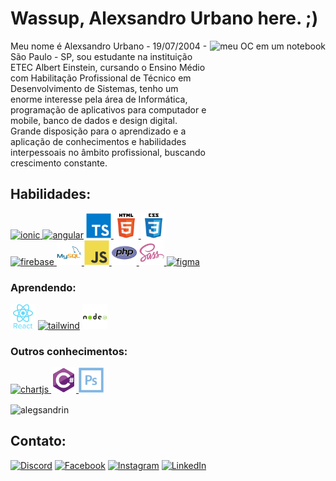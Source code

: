 # Wassup, Alexsandro Urbano here. ;)

<a href="https://alegsandrin-portfolio.vercel.app/"><img src="https://i.ibb.co/Hd1pGQC/red-notebook-port.png" weidth="350px" height="370px" align="right" alt="meu OC em um notebook"></a>

<p>
  Meu nome é Alexsandro Urbano - 19/07/2004 - São Paulo - SP, sou estudante na instituição ETEC Albert Einstein, cursando o Ensino Médio com Habilitação Profissional de Técnico em Desenvolvimento de Sistemas, tenho um enorme interesse pela área de Informática, programação de aplicativos para computador e mobile, banco de dados e design digital. Grande disposição para o aprendizado e a aplicação de conhecimentos e habilidades interpessoais no âmbito profissional, buscando crescimento constante.
</p>
  
## Habilidades:
<p align="left">
<a href="https://ionicframework.com" target="_blank" rel="noreferrer"> <img src="https://upload.wikimedia.org/wikipedia/commons/d/d1/Ionic_Logo.svg" alt="ionic" width="40" height="40"/> </a> 
<a href="https://angular.io" target="_blank" rel="noreferrer"> <img src="https://angular.io/assets/images/logos/angular/angular.svg" alt="angular" width="40" height="40"/></a>
<a href="https://www.typescriptlang.org/" target="_blank" rel="noreferrer"> <img src="https://raw.githubusercontent.com/devicons/devicon/master/icons/typescript/typescript-original.svg" alt="typescript" width="40" height="40"/> </a> 
<a href="https://www.w3.org/html/" target="_blank" rel="noreferrer"> <img src="https://raw.githubusercontent.com/devicons/devicon/master/icons/html5/html5-original-wordmark.svg" alt="html5" width="40" height="40"/> </a>
<a href="https://www.w3schools.com/css/" target="_blank" rel="noreferrer"> <img src="https://raw.githubusercontent.com/devicons/devicon/master/icons/css3/css3-original-wordmark.svg" alt="css3" width="40" height="40"/> </a>
<a href="https://firebase.google.com/" target="_blank" rel="noreferrer"> <img src="https://www.vectorlogo.zone/logos/firebase/firebase-icon.svg" alt="firebase" width="40" height="40"/> </a>
<a href="https://www.mysql.com/" target="_blank" rel="noreferrer"> <img src="https://raw.githubusercontent.com/devicons/devicon/master/icons/mysql/mysql-original-wordmark.svg" alt="mysql" width="40" height="40"/> </a>
<a href="https://developer.mozilla.org/en-US/docs/Web/JavaScript" target="_blank" rel="noreferrer"> <img src="https://raw.githubusercontent.com/devicons/devicon/master/icons/javascript/javascript-original.svg" alt="javascript" width="40" height="40"/> </a> 
<a href="https://www.php.net" target="_blank" rel="noreferrer"> <img src="https://raw.githubusercontent.com/devicons/devicon/master/icons/php/php-original.svg" alt="php" width="40" height="40"/> </a>
<a href="https://sass-lang.com" target="_blank" rel="noreferrer"> <img src="https://raw.githubusercontent.com/devicons/devicon/master/icons/sass/sass-original.svg" alt="sass" width="40" height="40"/> </a> 
<a href="https://www.figma.com/" target="_blank" rel="noreferrer"> <img src="https://www.vectorlogo.zone/logos/figma/figma-icon.svg" alt="figma" width="40" height="40"/> </a> 
</p>

### Aprendendo:
<p align="left"> 
<a href="https://reactjs.org/" target="_blank" rel="noreferrer"> <img src="https://raw.githubusercontent.com/devicons/devicon/master/icons/react/react-original-wordmark.svg" alt="react" width="40" height="40"/></a>
<a href="https://tailwindcss.com/" target="_blank" rel="noreferrer"> <img src="https://www.vectorlogo.zone/logos/tailwindcss/tailwindcss-icon.svg" alt="tailwind" width="40" height="40"/></a>
<a href="https://nodejs.org" target="_blank" rel="noreferrer"> <img src="https://raw.githubusercontent.com/devicons/devicon/master/icons/nodejs/nodejs-original-wordmark.svg" alt="nodejs" width="40" height="40"/> </a> 
</p>

### Outros conhecimentos:
<a href="https://www.chartjs.org" target="_blank" rel="noreferrer"> <img src="https://www.chartjs.org/media/logo-title.svg" alt="chartjs" width="40" height="40"/> </a> 
<a href="https://www.w3schools.com/cs/" target="_blank" rel="noreferrer"> <img src="https://raw.githubusercontent.com/devicons/devicon/master/icons/csharp/csharp-original.svg" alt="csharp" width="40" height="40"/> </a>
<a href="https://www.photoshop.com/en" target="_blank" rel="noreferrer"> <img src="https://raw.githubusercontent.com/devicons/devicon/master/icons/photoshop/photoshop-line.svg" alt="photoshop" width="40" height="40"/> </a>
  
<p>
<img align="center" src="https://github-readme-stats.vercel.app/api/top-langs?username=alegsandrin&show_icons=true&locale=en&layout=compact&theme=dracula" alt="alegsandrin" />
</p>

## Contato:
[![Discord](https://img.shields.io/badge/Discord-%237289DA.svg?logo=discord&logoColor=white)](https://discord.gg/RedSpyBR#9490) [![Facebook](https://img.shields.io/badge/Facebook-%231877F2.svg?logo=Facebook&logoColor=white)](https://facebook.com/alexsandro.urbano.1) [![Instagram](https://img.shields.io/badge/Instagram-%23E4405F.svg?logo=Instagram&logoColor=white)](https://instagram.com/alexsandro.urbano9) [![LinkedIn](https://img.shields.io/badge/LinkedIn-%230077B5.svg?logo=linkedin&logoColor=white)](https://linkedin.com/in/alexsandro-urbano-666292237) 
